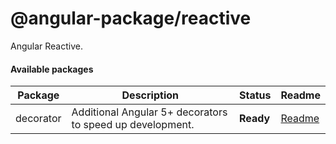 # @angular-package/reactive

Angular Reactive.

#### Available packages

| Package           | Description                                    | Status      | Readme       |
|------------------|------------------------------------------------|-------------|--------------|
| decorator | Additional Angular 5+ decorators to speed up development.	 | **Ready**  |   [Readme][0] |


[0]: https://github.com/angular-package/angular-package/tree/master/packages/reactive/src/decorator#readme
 